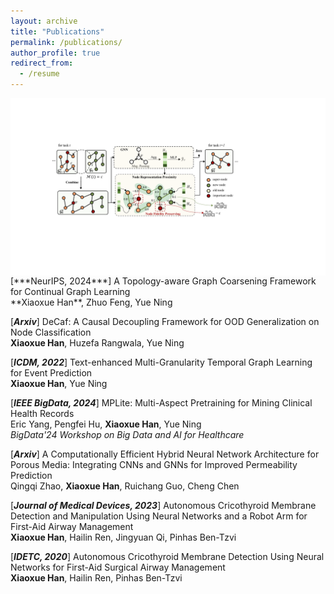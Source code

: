 ```yaml
---
layout: archive
title: "Publications"
permalink: /publications/
author_profile: true
redirect_from:
  - /resume
---
```


<img align="top" width="600" src="/images/model.pdf" />
[***NeurIPS, 2024***] A Topology-aware Graph Coarsening Framework for Continual Graph Learning
<br>
**Xiaoxue Han**, Zhuo Feng, Yue Ning <be> 

[***Arxiv***] DeCaf: A Causal Decoupling Framework for OOD Generalization on Node Classification
<br>
**Xiaoxue Han**, Huzefa Rangwala, Yue Ning <be> 


[***ICDM, 2022***] Text-enhanced Multi-Granularity Temporal Graph Learning for Event Prediction
<br>
**Xiaoxue Han**, Yue Ning <be> 


[***IEEE BigData, 2024***] MPLite: Multi-Aspect Pretraining for Mining Clinical Health Records
<br>
Eric Yang, Pengfei Hu, **Xiaoxue Han**, Yue Ning <br> 
*BigData'24 Workshop on Big Data and AI for Healthcare* <be>

[***Arxiv***] A Computationally Efficient Hybrid Neural Network Architecture for Porous Media: Integrating CNNs and GNNs for Improved Permeability Prediction
<br>
Qingqi Zhao, **Xiaoxue Han**, Ruichang Guo, Cheng Chen <be> 

[***Journal of Medical Devices, 2023***] Autonomous Cricothyroid Membrane Detection and Manipulation Using Neural Networks and a Robot Arm for First-Aid Airway Management
<br>
**Xiaoxue Han**, Hailin Ren, Jingyuan Qi, Pinhas Ben-Tzvi <be> 

[***IDETC, 2020***] Autonomous Cricothyroid Membrane Detection Using Neural Networks for First-Aid Surgical Airway Management
<br>
**Xiaoxue Han**, Hailin Ren, Pinhas Ben-Tzvi <be> 




